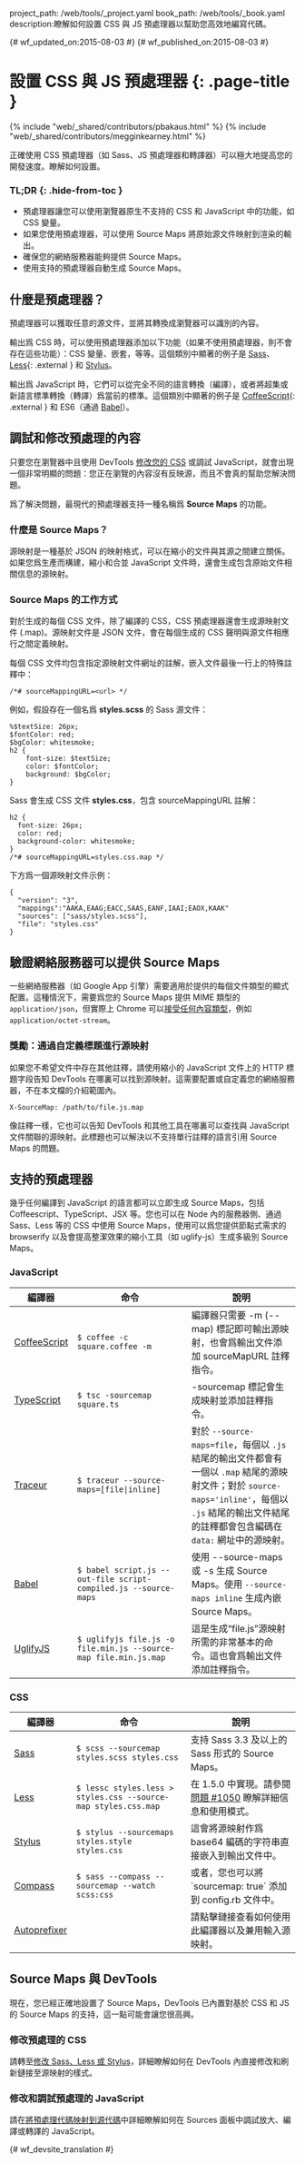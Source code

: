 project_path: /web/tools/_project.yaml
book_path: /web/tools/_book.yaml
description:瞭解如何設置 CSS 與 JS 預處理器以幫助您高效地編寫代碼。

{# wf_updated_on:2015-08-03 #}
{# wf_published_on:2015-08-03 #}

# 設置 CSS 與 JS 預處理器 {: .page-title }

{% include "web/_shared/contributors/pbakaus.html" %}
{% include "web/_shared/contributors/megginkearney.html" %}

正確使用 CSS 預處理器（如 Sass、JS 預處理器和轉譯器）可以極大地提高您的開發速度。瞭解如何設置。


### TL;DR {: .hide-from-toc }
- 預處理器讓您可以使用瀏覽器原生不支持的 CSS 和 JavaScript 中的功能，如 CSS 變量。
- 如果您使用預處理器，可以使用 Source Maps 將原始源文件映射到渲染的輸出。
- 確保您的網絡服務器能夠提供 Source Maps。
- 使用支持的預處理器自動生成 Source Maps。


## 什麼是預處理器？

預處理器可以獲取任意的源文件，並將其轉換成瀏覽器可以識別的內容。 

輸出爲 CSS 時，可以使用預處理器添加以下功能（如果不使用預處理器，則不會存在這些功能）：CSS 變量、嵌套，等等。這個類別中顯著的例子是 [Sass](http://sass-lang.com/)、[Less](http://lesscss.org/){: .external } 和 [Stylus](https://learnboost.github.io/stylus/)。

輸出爲 JavaScript 時，它們可以從完全不同的語言轉換（編譯），或者將超集或新語言標準轉換（轉譯）爲當前的標準。這個類別中顯著的例子是 [CoffeeScript](http://coffeescript.org/){: .external } 和 ES6（通過 [Babel](https://babeljs.io/)）。

## 調試和修改預處理的內容

只要您在瀏覽器中且使用 DevTools [修改您的 CSS](/web/tools/chrome-devtools/inspect-styles/edit-styles) 或調試 JavaScript，就會出現一個非常明顯的問題：您正在瀏覽的內容沒有反映源，而且不會真的幫助您解決問題。

爲了解決問題，最現代的預處理器支持一種名稱爲 <b>Source Maps</b> 的功能。

### 什麼是 Source Maps？

源映射是一種基於 JSON 的映射格式，可以在縮小的文件與其源之間建立關係。如果您爲生產而構建，縮小和合並 JavaScript 文件時，還會生成包含原始文件相關信息的源映射。

### Source Maps 的工作方式

對於生成的每個 CSS 文件，除了編譯的 CSS，CSS 預處理器還會生成源映射文件 (.map)。源映射文件是 JSON 文件，會在每個生成的 CSS 聲明與源文件相應行之間定義映射。

每個 CSS 文件均包含指定源映射文件網址的註解，嵌入文件最後一行上的特殊註釋中：

    /*# sourceMappingURL=<url> */

例如，假設存在一個名爲 **styles.scss** 的 Sass 源文件：

    %$textSize: 26px;
    $fontColor: red;
    $bgColor: whitesmoke;
    h2 {
        font-size: $textSize;
        color: $fontColor;
        background: $bgColor;
    }

Sass 會生成 CSS 文件 **styles.css**，包含 sourceMappingURL 註解：

    h2 {
      font-size: 26px;
      color: red;
      background-color: whitesmoke;
    }
    /*# sourceMappingURL=styles.css.map */

下方爲一個源映射文件示例：

    {
      "version": "3",
      "mappings":"AAKA,EAAG;EACC,SAAS,EANF,IAAI;EAOX,KAAK"
      "sources": ["sass/styles.scss"],
      "file": "styles.css"
    }

## 驗證網絡服務器可以提供 Source Maps

一些網絡服務器（如 Google App 引擎）需要適用於提供的每個文件類型的顯式配置。這種情況下，需要爲您的 Source Maps 提供 MIME 類型的 `application/json`，但實際上 Chrome 可以[接受任何內容類型](https://stackoverflow.com/questions/19911929/what-mime-type-should-i-use-for-source-map-files)，例如 `application/octet-stream`。

### 獎勵：通過自定義標題進行源映射 

如果您不希望文件中存在其他註釋，請使用縮小的 JavaScript 文件上的 HTTP 標題字段告知 DevTools 在哪裏可以找到源映射。這需要配置或自定義您的網絡服務器，不在本文檔的介紹範圍內。

    X-SourceMap: /path/to/file.js.map

像註釋一樣，它也可以告知 DevTools 和其他工具在哪裏可以查找與 JavaScript 文件關聯的源映射。此標題也可以解決以不支持單行註釋的語言引用 Source Maps 的問題。

## 支持的預處理器

幾乎任何編譯到 JavaScript 的語言都可以立即生成 Source Maps，包括 Coffeescript、TypeScript、JSX 等。您也可以在 Node 內的服務器側、通過 Sass、Less 等的 CSS 中使用 Source Maps，使用可以爲您提供節點式需求的 browserify 以及會提高整潔效果的縮小工具（如 uglify-js）生成多級別 Source Maps。

### JavaScript

<table>
  <thead>
    <tr>
      <th width="20%" data-th="Compiler">編譯器</th>
      <th width="40%" data-th="Command">命令</th>
      <th data-th="Instructions">說明</th>
    </tr>
  </thead>
  <tbody>
    <tr>
      <td data-th="Compiler"><a href="http://coffeescript.org/#source-maps">CoffeeScript</a></td>
      <td data-th="Command"><code>$ coffee -c square.coffee -m</code></td>
      <td data-th="Instructions">編譯器只需要 -m (--map) 標記即可輸出源映射，也會爲輸出文件添加 sourceMapURL 註釋指令。</td>
    </tr>
    <tr>
      <td data-th="Compiler"><a href="http://www.typescriptlang.org/">TypeScript</a></td>
      <td data-th="Command"><code>$ tsc -sourcemap square.ts</code></td>
      <td data-th="Instructions">-sourcemap 標記會生成映射並添加註釋指令。</td>
    </tr>
    <tr>
      <td data-th="Compiler"><a href="https://github.com/google/traceur-compiler/wiki/SourceMaps">Traceur</a></td>
      <td data-th="Command"><code>$ traceur --source-maps=[file|inline]</code></td>
      <td data-th="Instructions">對於 <code>--source-maps=file</code>，每個以 <code>.js</code> 結尾的輸出文件都會有一個以 <code>.map</code> 結尾的源映射文件；對於  <code>source-maps='inline'</code>，每個以 <code>.js</code> 結尾的輸出文件結尾的註釋都會包含編碼在 <code>data:</code> 網址中的源映射。</td>
    </tr>
    <tr>
      <td data-th="Compiler"><a href="https://babeljs.io/docs/usage/cli/#compile-with-source-maps">Babel</a></td>
      <td data-th="Command"><code>$ babel script.js --out-file script-compiled.js --source-maps</code></td>
      <td data-th="Instructions">使用 --source-maps 或 -s 生成 Source Maps。使用 <code>--source-maps inline</code> 生成內嵌 Source Maps。</td>
    </tr>
    <tr>
      <td data-th="Compiler"><a href="https://github.com/mishoo/UglifyJS2">UglifyJS</a></td>
      <td data-th="Command"><code>$ uglifyjs file.js -o file.min.js --source-map file.min.js.map</code></td>
      <td data-th="Instructions">這是生成“file.js”源映射所需的非常基本的命令。這也會爲輸出文件添加註釋指令。</td>
    </tr>
  </tbody>
</table>

### CSS

<table>
  <thead>
    <tr>
      <th width="20%" data-th="Compiler">編譯器</th>
      <th width="40%" data-th="Command">命令</th>
      <th data-th="Instructions">說明</th>
    </tr>
  </thead>
  <tbody>
    <tr>
      <td data-th="Compiler"><a href="http://sass-lang.com">Sass</a></td>
      <td data-th="Command"><code>$ scss --sourcemap styles.scss styles.css</code></td>
      <td data-th="Instructions">支持 Sass 3.3 及以上的 Sass 形式的 Source Maps。</td>
    </tr>
    <tr>
      <td data-th="Compiler"><a href="http://lesscss.org/">Less</a></td>
      <td data-th="Command"><code>$ lessc styles.less > styles.css --source-map styles.css.map</code></td>
      <td data-th="Instructions">在 1.5.0 中實現。請參閱<a href="https://github.com/less/less.js/issues/1050#issuecomment-25566463">問題 #1050</a> 瞭解詳細信息和使用模式。</td>
    </tr>
    <tr>
      <td data-th="Compiler"><a href="https://learnboost.github.io/stylus/">Stylus</a></td>
      <td data-th="Command"><code>$ stylus --sourcemaps styles.style styles.css</code></td>
      <td data-th="Instructions">這會將源映射作爲 base64 編碼的字符串直接嵌入到輸出文件中。</td>
    </tr>
    <tr>
      <td data-th="Compiler"><a href="http://compass-style.org/">Compass</a></td>
      <td data-th="Command"><code>$ sass --compass --sourcemap --watch scss:css</code></td>
      <td data-th="Instructions">或者，您也可以將 `sourcemap: true` 添加到 config.rb 文件中。</td>
    </tr>
    <tr>
      <td data-th="Compiler"><a href="https://github.com/postcss/autoprefixer">Autoprefixer</a></td>
      <td data-th="Command"><code></code></td>
      <td data-th="Instructions">請點擊鏈接查看如何使用此編譯器以及兼用輸入源映射。</td>
    </tr>
  </tbody>
</table>

## Source Maps 與 DevTools

現在，您已經正確地設置了 Source Maps，DevTools 已內置對基於 CSS 和 JS 的 Source Maps 的支持，這一點可能會讓您很高興。

### 修改預處理的 CSS

請轉至[修改 Sass、Less 或 Stylus](/web/tools/chrome-devtools/inspect-styles/edit-styles)，詳細瞭解如何在 DevTools 內直接修改和刷新鏈接至源映射的樣式。

### 修改和調試預處理的 JavaScript

請在[將預處理代碼映射到源代碼](/web/tools/chrome-devtools/debug/readability/source-maps)中詳細瞭解如何在 Sources 面板中調試放大、編譯或轉譯的 JavaScript。


{# wf_devsite_translation #}
